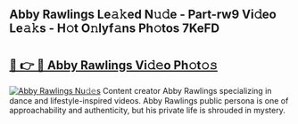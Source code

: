 ## Abby Rawlings Le𝚊𝚔ed N𝚞𝚍e - Part-rw9 Vi𝚍eo Le𝚊𝚔s - H𝚘t O𝚗lyf𝚊ns Ph𝚘tos 7KeFD

# <h2><a href="http://hf5ou6m.feru.top/?c=Abby+Rawlings">🔗 👉 🔴 Abby Rawlings Vi𝚍𝚎o Ph𝚘t𝚘𝚜</a></h2>

[![Abby Rawlings Nu𝚍𝚎s](https://i.imgur.com/0TWrTi3.gif)](http://hf5ou6m.feru.top/?c=Abby+Rawlings)
Content creator Abby Rawlings specializing in dance and lifestyle-inspired videos. Abby Rawlings public persona is one of approachability and authenticity, but his private life is shrouded in mystery. 
